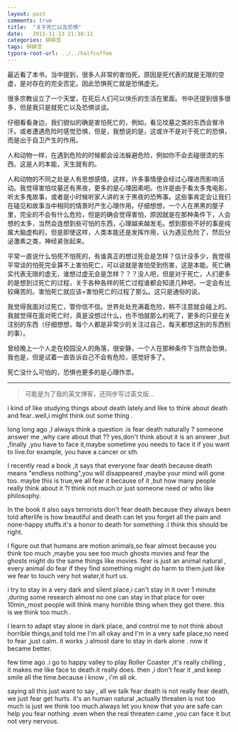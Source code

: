 ```yaml
---
layout: post
comments: true
title:  "关于死亡以及恐惧"
date:   2011-11-13 21:38:11
categories: 碎碎念
tags: 碎碎念
typora-root-url: ../../halfcoffee
---
```


最近看了本书，当中提到，很多人非常的害怕死，原因是死代表的就是无限的空虚，是对存在的完全否定。因此恐惧死亡就是恐惧虚无。

很多宗教设立了一个天堂，在死后人们可以快乐的生活在里面。书中还提到很多很多，但是我只是就死亡以及恐惧谈谈。

仔细看看身边，我们貌似的确是害怕死亡的，例如，看见坟墓之类的东西会冒冷汗。或者遭遇危险时感觉恐惧，但是，我想说的是，这或许不是对于死亡的恐惧，而是出于自卫产生的作用。

人和动物一样，在遇到危险的时候都会设法躲避危险，例如你不会去碰很烫的东西。这是人的本能，天生就有的。

人和动物的不同之处是人有思想感情，这样，许多事情便会经过心理进而影响活动。我觉得害怕坟墓还有黑夜，更多的是心理因素吧。也许是由于看太多鬼电影，听太多鬼故事，或者是小时候听家人讲的关于黑夜的恐怖事。这些事肯定会让我们在碰见和故事当中相同的情景时产生心理作用。仔细想想，一个人在黑黑的屋子里，完全的不会有什么危险，但是的确会觉得害怕，原因就是在那种条件下，人会想的太多，当然会连想到些可怕的东西，心理越来越发毛。想到那些不好的事是纯属大脑虚构的，但是即使这样，人类本能还是发挥作用，认为遇见危险了，然后分泌激素之类，神经紧张起来。

平常一直说什么怕死不怕死的，有谁真正的想过死会是怎样？估计没多少，我觉得平常谈的怕死完全算不上害怕死亡，可以说就是害怕受到伤害，这是本能。死亡确实代表无限的虚无，谁想过虚无会是怎样？？？没人吧，但是对于死亡，人们更多的是想到过死亡的过程，关于各种各样的死亡过程谁都会知道几种吧，一定会有比较痛苦的。害怕死亡就应该=害怕死亡的过程了那么。这只是通俗的说。

我觉得我面对过死亡，管你信不信。世界处处充满着危险，稍不注意就会碰上的。我就觉得在面对死亡时，真是没想过什么，也不怕就那么的死了，更多的只是在关注别的东西（仔细想想，每个人都是非常少的关注过自己，每天都想这别的东西别的事）。

曾经晚上一个人走在校园没人的角落，很安静，一个人在那种条件下当然会恐惧，我也是，但是试着一直告诉自己不会有危险，感觉好多了。

死亡没什么可怕的，恐惧也更多的是心理作祟。

---

> 可能是为了我的英文博客，还同步写过英文版...

 i kind of like studying things about death lately.and like to think about death and fear..well,i might think out some thing .

long long ago ,I always think a question .is fear death naturally ? someone answer me ,why care about that ?? yes,don't think about it is an answer ,but ,finally ,you have to face it,maybe sometime you needs to face it if you want to live.for example, you have a cancer or sth.

  I recently read a book ,it says that everyone fear death because death means "endless nothing",you will disappeared ,maybe your mind will gone too. maybe this is true,we all fear it because of it ,but how many people really think about it ?I think not much.or just someone need or who like philosophy. 

  In the book it also says  terrorists don't fear death because they always been told afterlife is how beautiful and death can let you forget all the pain and none-happy stuffs.it's a honor to death for something .I think this should be right.

 I figure out that humans are motion animals,so fear almost because you think too much ,maybe you see too much ghosts movies and fear the ghosts might do the same things like movies. fear is just an animal natural , every animal do fear if they find something might do harm to them.just like we fear to touch very hot water,it hurt us.

 i try to stay in a very dark and silent place,i can't stay in it over 1 minute ,during some research almost no one can stay in that place for over 10min,,most people will think many horrible thing when they got there. this is we think too much .

  I learn to adapt stay alone in dark place, and control me to not think about horrible things,and told me I'm all okay and I'm in a very safe place,no need to fear ,just calm.  it works ,i almost dare to stay in dark alone . now it became better.

 few time ago .i go to happy valley to play Roller Coaster ,it's really chilling , it makes me like face to death.it really does. then ,i don't fear it ,and keep smile all the time.because i know , i'm all ok.

 saying all this just want to say , all we talk fear death is not really fear death, we just fear get hurts. it's an human natural ,actually threaten is not too much is just we think too much.always let you know that you are safe can help you fear nothing .even when the real threaten came ,you can face it but not very nervous.

